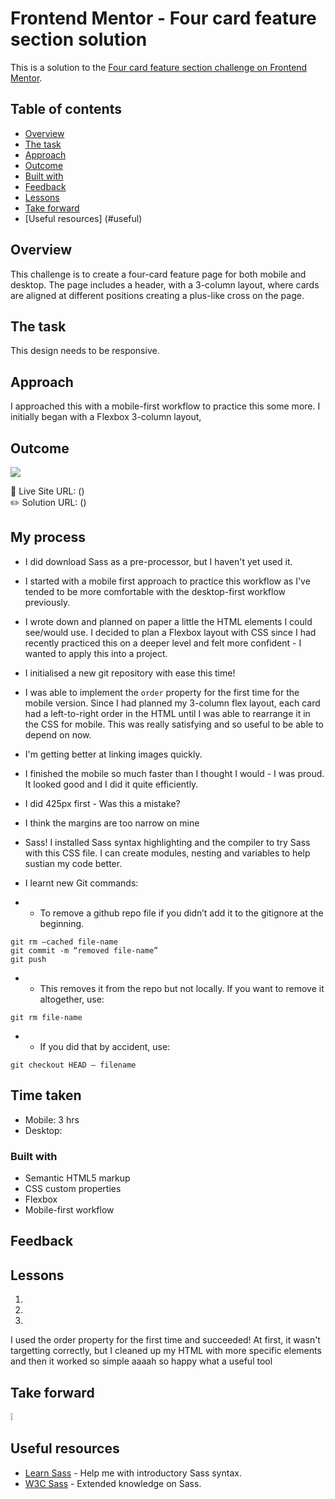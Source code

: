 # Frontend Mentor - Four card feature section solution

This is a solution to the [Four card feature section challenge on Frontend Mentor](https://www.frontendmentor.io/challenges/four-card-feature-section-weK1eFYK).

## Table of contents

- [Overview](#overview)
- [The task](#the-task)
- [Approach](#approach)
- [Outcome](#outcome)
- [Built with](#built-with)
- [Feedback](#feedback)
- [Lessons](#lessons)
- [Take forward](#take-forward)
- [Useful resources] (#useful)

## Overview

This challenge is to create a four-card feature page for both mobile and desktop. The page includes a header, with a 3-column layout, where cards are aligned at different positions creating a plus-like cross on the page.

## The task

This design needs to be responsive.

## Approach

I approached this with a mobile-first workflow to practice this some more. I initially began with a Flexbox 3-column layout, <!-- Finish this line -->

## Outcome

![](./)

:jigsaw: Live Site URL: ()  
:pencil2: Solution URL: ()

## My process

- I did download Sass as a pre-processor, but I haven't yet used it.
- I started with a mobile first approach to practice this workflow as I've tended to be more comfortable with the desktop-first workflow previously.
- I wrote down and planned on paper a little the HTML elements I could see/would use. I decided to plan a Flexbox layout with CSS since I had recently practiced this on a deeper level and felt more confident - I wanted to apply this into a project.
- I initialised a new git repository with ease this time!
- I was able to implement the `order` property for the first time for the mobile version. Since I had planned my 3-column flex layout, each card had a left-to-right order in the HTML until I was able to rearrange it in the CSS for mobile. This was really satisfying and so useful to be able to depend on now.
- I'm getting better at linking images quickly.
- I finished the mobile so much faster than I thought I would - I was proud. It looked good and I did it quite efficiently.
- I did 425px first - Was this a mistake?
- I think the margins are too narrow on mine
- Sass! I installed Sass syntax highlighting and the compiler to try Sass with this CSS file. I can create modules, nesting and variables to help sustian my code better.
- I learnt new Git commands:

- - To remove a github repo file if you didn’t add it to the gitignore at the beginning.

```
git rm —cached file-name
git commit -m “removed file-name”
git push
```

- - This removes it from the repo but not locally. If you want to remove it altogether, use:

```
git rm file-name
```

- - If you did that by accident, use:

```
git checkout HEAD — filename
```

## Time taken

- Mobile: 3 hrs
- Desktop:

### Built with

- Semantic HTML5 markup
- CSS custom properties
- Flexbox
- Mobile-first workflow

## Feedback

## Lessons

1.
2.
3.

I used the order property for the first time and succeeded! At first, it wasn't targetting correctly, but I cleaned up my HTML with more specific elements and then it worked so simple aaaah so happy what a useful tool

## Take forward

:grey_exclamation:

## Useful resources

- [Learn Sass](https://sass-lang.com/guide/) - Help me with introductory Sass syntax.
- [W3C Sass](https://www.w3schools.com/sass/sass_intro.asp) - Extended knowledge on Sass.

